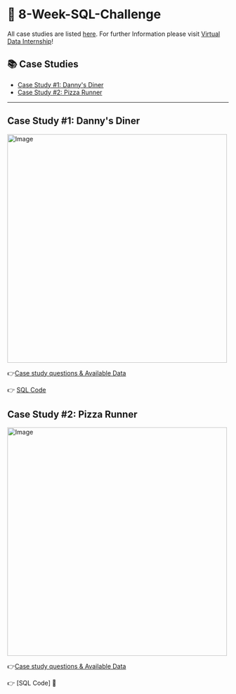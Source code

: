 # :muscle: 8-Week-SQL-Challenge
All case studies are listed [here](https://8weeksqlchallenge.com/). For further Information please visit [Virtual Data Internship](https://www.datawithdanny.com/)!
## :books: Case Studies
-  [Case Study #1: Danny's Diner](#case-study-1-dannys-diner)
-  [Case Study #2: Pizza Runner](#case-study-2-pizza-runner)


***
## Case Study #1: Danny's Diner 
<img src="https://user-images.githubusercontent.com/81607668/127727503-9d9e7a25-93cb-4f95-8bd0-20b87cb4b459.png" alt="Image" width="500" height="520">

:point_right:[Case study questions & Available Data](https://8weeksqlchallenge.com/case-study-1/)

:point_right: [SQL Code](https://github.com/usnaim/8-Week-SQL-Challenge/commit/5e64c68dbc3925c62dd1e9a87426fc5c40d839de)

## Case Study #2: Pizza Runner
<img src="https://user-images.githubusercontent.com/81607668/127271856-3c0d5b4a-baab-472c-9e24-3c1e3c3359b2.png" alt="Image" width="500" height="520">

:point_right:[Case study questions & Available Data](https://8weeksqlchallenge.com/case-study-2/)

:point_right: [SQL Code] :construction:
